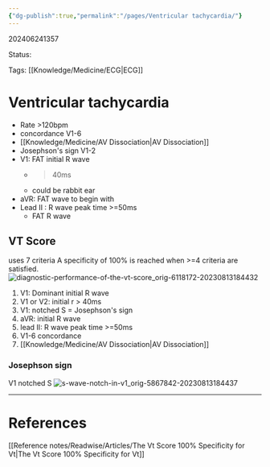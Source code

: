 ```yaml
---
{"dg-publish":true,"permalink":"/pages/Ventricular tachycardia/"}
---
```



202406241357

Status: 

Tags: [[Knowledge/Medicine/ECG\|ECG]]

# Ventricular tachycardia


-  Rate >120bpm
-  concordance V1-6
-  [[Knowledge/Medicine/AV Dissociation\|AV Dissociation]]
-  Josephson's sign V1-2
-  V1: FAT initial R wave
	- >40ms
	- could be rabbit ear
-  aVR: FAT wave to begin with
-  Lead II : R wave peak time >=50ms
	- FAT R wave
## VT Score
uses 7 criteria
A specificity of 100% is reached when >=4 criteria are satisfied.
  ![diagnostic-performance-of-the-vt-score_orig-6118172-20230813184432](https://resus.com.au/wp-content/uploads/2021/11/diagnostic-performance-of-the-vt-score_orig-6118172.jpg)

1. V1: Dominant initial R wave
2. V1 or V2: initial r > 40ms
3. V1: notched S = Josephson's sign
4. aVR: initial R wave
5. lead II: R wave peak time >=50ms
6. V1-6 concordance
7. [[Knowledge/Medicine/AV Dissociation\|AV Dissociation]]

### Josephson sign
V1 notched S
  ![s-wave-notch-in-v1_orig-5867842-20230813184437](https://resus.com.au/wp-content/uploads/2021/11/s-wave-notch-in-v1_orig-5867842.jpg)


___
# References
[[Reference notes/Readwise/Articles/The Vt Score 100% Specificity for Vt\|The Vt Score 100% Specificity for Vt]]